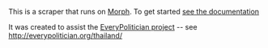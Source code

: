 This is a scraper that runs on [Morph](https://morph.io). To get started [see the documentation](https://morph.io/documentation)

It was created to assist the [EveryPolitician project](http://everypolitician.org/) --
see http://everypolitician.org/thailand/
